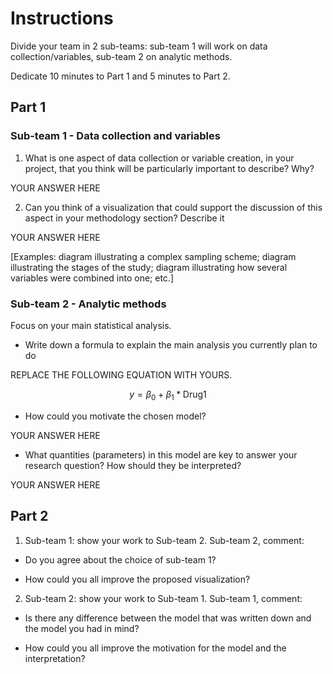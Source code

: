 # Instructions

Divide your team in 2 sub-teams: sub-team 1 will work on data collection/variables, sub-team 2 on analytic methods. 

Dedicate 10 minutes to Part 1 and 5 minutes to Part 2.

## Part 1

### Sub-team 1 - Data collection and variables

1. What is one aspect of data collection or variable creation, in your project, that you think will be particularly important to describe? Why?

YOUR ANSWER HERE

2. Can you think of a visualization that could support the discussion of this aspect in your methodology section? Describe it

YOUR ANSWER HERE

[Examples: diagram illustrating a complex sampling scheme; diagram illustrating the stages of the study; diagram illustrating how several variables were combined into one; etc.]

### Sub-team 2 - Analytic methods

Focus on your main statistical analysis.

-   Write down a formula to explain the main analysis you currently plan to do

REPLACE THE FOLLOWING EQUATION WITH YOURS.

$$ y = \beta_0 + \beta_1 * \text{Drug1} $$

- How could you motivate the chosen model?

YOUR ANSWER HERE

- What quantities (parameters) in this model are key to answer your research question? How should they be interpreted?

YOUR ANSWER HERE

## Part 2

1.  Sub-team 1: show your work to Sub-team 2. Sub-team 2, comment:
  
  - Do you agree about the choice of sub-team 1? 
  
  - How could you all improve the proposed visualization?

2.  Sub-team 2: show your work to Sub-team 1. Sub-team 1, comment:
  
  - Is there any difference between the model that was written down and the model you had in mind?
  
  - How could you all improve the motivation for the model and the interpretation?
  
